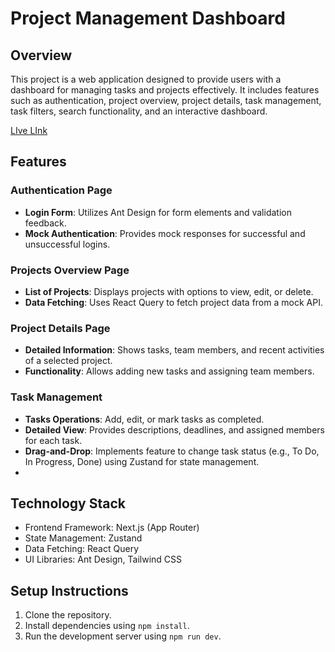 # Project Management Dashboard


## Overview

This project is a web application designed to provide users with a dashboard for managing tasks and projects effectively. It includes features such as authentication, project overview, project details, task management, task filters, search functionality, and an interactive dashboard.

[LIve LInk](https://openai.com)



## Features

### Authentication Page

- **Login Form**: Utilizes Ant Design for form elements and validation feedback.
- **Mock Authentication**: Provides mock responses for successful and unsuccessful logins.

### Projects Overview Page

- **List of Projects**: Displays projects with options to view, edit, or delete.
- **Data Fetching**: Uses React Query to fetch project data from a mock API.

### Project Details Page

- **Detailed Information**: Shows tasks, team members, and recent activities of a selected project.
- **Functionality**: Allows adding new tasks and assigning team members.

### Task Management

- **Tasks Operations**: Add, edit, or mark tasks as completed.
- **Detailed View**: Provides descriptions, deadlines, and assigned members for each task.
- **Drag-and-Drop**: Implements feature to change task status (e.g., To Do, In Progress, Done) using Zustand for state management.
- 

 
 

## Technology Stack

- Frontend Framework: Next.js (App Router)
- State Management: Zustand
- Data Fetching: React Query
- UI Libraries: Ant Design, Tailwind CSS
 

 
## Setup Instructions

1. Clone the repository.
2. Install dependencies using `npm install`.
3. Run the development server using `npm run dev`.



 
